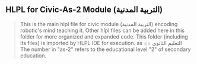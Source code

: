 ## HLPL for Civic-As-2 Module (التربية المدنية)
>This is the main hlpl file for civic module (التربية المدنية) encoding robotic's mind teaching it.
>Other hlpl files can be added here in this folder for more organized and expanded code.
>This folder (including its files) is imported by HLPL IDE for execution.
>as == التعليم الثانوي
>The number in "as-2" refers to the educational level "2" of secondary education.
